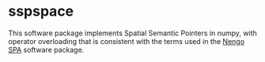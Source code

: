 # sspspace

This software package implements Spatial Semantic Pointers in numpy, with operator overloading that is consistent with the terms used in the [Nengo SPA](https://www.nengo.ai/nengo-spa/index.html) software package.

